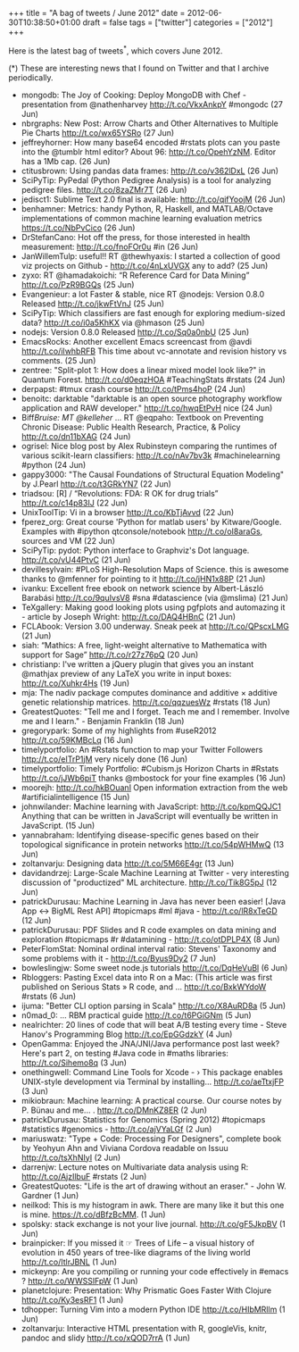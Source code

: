 +++
title = "A bag of tweets / June 2012"
date = 2012-06-30T10:38:50+01:00
draft = false
tags = ["twitter"]
categories = ["2012"]
+++

Here is the latest bag of tweets<sup>\*</sup>, which covers June 2012.

<!--more-->

(\*) These are interesting news that I found on Twitter and that I archive periodically.

- mongodb: The Joy of Cooking: Deploy MongoDB with Chef - presentation from @nathenharvey <http://t.co/VkxAnkpY> #mongodc (27 Jun)
- nbrgraphs: New Post: Arrow Charts and Other Alternatives to Multiple Pie Charts <http://t.co/wx65YSRo> (27 Jun)
- jeffreyhorner: How many base64 encoded #rstats plots can you paste into the @tumblr html editor? About 96: <http://t.co/OpehYzNM>. Editor has a 1Mb cap. (26 Jun)
- ctitusbrown: Using pandas data frames: <http://t.co/v362lDxL> (26 Jun)
- SciPyTip: PyPedal (Python Pedigree Analysis) is a tool for analyzing pedigree files. <http://t.co/8zaZMr7T> (26 Jun)
- jedisct1: Sublime Text 2.0 final is available: <http://t.co/qifYoojM> (26 Jun)
- benhamner: Metrics: handy Python, R, Haskell, and MATLAB/Octave implementations of common machine learning evaluation metrics <https://t.co/NbPvCico> (26 Jun)
- DrStefanCano: Hot off the press, for those interested in health measurement: <http://t.co/fnoFOr0u> #in (26 Jun)
- JanWillemTulp: useful!! RT @thewhyaxis: I started a collection of good viz projects on Github - <http://t.co/4nLxUVGX> any to add? (25 Jun)
- zyxo: RT @hamadakoichi: “R Reference Card for Data Mining” <http://t.co/PzR9BGQs> (25 Jun)
- Evangenieur: a lot Faster & stable, nice RT @nodejs: Version 0.8.0 Released
  <http://t.co/jkwFtVnJ> (25 Jun)
- SciPyTip: Which classifiers are fast enough for exploring medium-sized data? <http://t.co/i0a5KhKX> via @hmason (25 Jun)
- nodejs: Version 0.8.0 Released <http://t.co/Sq0a0nbU> (25 Jun)
- EmacsRocks: Another excellent Emacs screencast from @avdi <http://t.co/iIwhbRFB> This time about vc-annotate and revision history vs comments. (25 Jun)
- zentree: "Split-plot 1: How does a linear mixed model look like?" in Quantum Forest. <http://t.co/d0eqzHOA> #TeachingStats #rstats (24 Jun)
- derpapst: #tmux crash course <http://t.co/tPms4hoP> (24 Jun)
- benoitc: darktable "darktable is an open source photography workflow application and RAW developer." <http://t.co/hwqEtPvH> nice (24 Jun)
- Biff*Bruise: MT @kelleher* ... RT @eqpaho: Textbook on Preventing Chronic Disease: Public Health Research, Practice, & Policy <http://t.co/dn11bXAG> (24 Jun)
- ogrisel: Nice blog post by Alex Rubinsteyn comparing the runtimes of various scikit-learn classifiers: <http://t.co/nAv7bv3k> #machinelearning #python (24 Jun)
- gappy3000: "The Causal Foundations of Structural Equation Modeling" by J.Pearl <http://t.co/t3GRkYN7> (22 Jun)
- triadsou: [R] / “Revolutions: FDA: R OK for drug trials” <http://t.co/c14p83IJ> (22 Jun)
- UnixToolTip: Vi in a browser <http://t.co/KbTjAvvd> (22 Jun)
- fperez_org: Great course 'Python for matlab users' by Kitware/Google. Examples with #ipython qtconsole/notebook <http://t.co/oI8araGs>, sources and VM (22 Jun)
- SciPyTip: pydot: Python interface to Graphviz's Dot language. <http://t.co/vU44PtvC> (21 Jun)
- devillesylvain: #PLoS High-Resolution Maps of Science. this is awesome thanks to @mfenner for pointing to it <http://t.co/jHN1x88P> (21 Jun)
- ivanku: Excellent free ebook on network science by Albert-László Barabási <http://t.co/9quIvsV8> #sna #datascience (via @mslima) (21 Jun)
- TeXgallery: Making good looking plots using pgfplots and automazing it - article by Joseph Wright: <http://t.co/DAQ4HBnC> (21 Jun)
- FCLAbook: Version 3.00 underway. Sneak peek at <http://t.co/QPscxLMG> (21 Jun)
- siah: “Mathics: A free, light-weight alternative to Mathematica with support for Sage” <http://t.co/r27z76pQ> (20 Jun)
- christianp: I've written a jQuery plugin that gives you an instant @mathjax preview of any LaTeX you write in input boxes: <http://t.co/Xuhkr4Hs> (19 Jun)
- mja: The nadiv package computes dominance and additive × additive genetic relationship matrices. <http://t.co/qqzuesWz> #rstats (18 Jun)
- GreatestQuotes: "Tell me and I forget. Teach me and I remember. Involve me and I learn." - Benjamin Franklin (18 Jun)
- gregorypark: Some of my highlights from #useR2012 <http://t.co/59KMBcLq> (16 Jun)
- timelyportfolio: An #Rstats function to map your Twitter Followers <http://t.co/eITrP1jM> very nicely done (16 Jun)
- timelyportfolio: Timely Portfolio: #Cubism.js Horizon Charts in #Rstats <http://t.co/jJWb6piT> thanks @mbostock for your fine examples (16 Jun)
- moorejh: <http://t.co/hkBOuanI> Open information extraction from the web #artificialintelligence (15 Jun)
- johnwilander: Machine learning with JavaScript: <http://t.co/kpmQQJC1> Anything that can be written in JavaScript will eventually be written in JavaScript. (15 Jun)
- yannabraham: Identifying disease-specific genes based on their topological significance in protein networks <http://t.co/54pWHMwQ> (13 Jun)
- zoltanvarju: Designing data <http://t.co/5M66E4gr> (13 Jun)
- davidandrzej: Large-Scale Machine Learning at Twitter - very interesting discussion of "productized" ML architecture. <http://t.co/Tik8G5pJ> (12 Jun)
- patrickDurusau: Machine Learning in Java has never been easier! [Java App <-> BigML Rest API] #topicmaps #ml #java - <http://t.co/lR8xTeGD> (12 Jun)
- patrickDurusau: PDF Slides and R code examples on data mining and exploration #topicmaps #r #datamining - <http://t.co/otDPLP4X> (8 Jun)
- PeterFlomStat: Nominal ordinal interval ratio: Stevens' Taxonomy and some problems with it - <http://t.co/Byus9Dy2> (7 Jun)
- bowleslingjw: Some sweet node.js tutorials <http://t.co/DqHeVuBl> (6 Jun)
- Rbloggers: Pasting Excel data into R on a Mac:
  (This article was first published on Serious Stats » R code, and ... <http://t.co/BxkWYdoW> #rstats (6 Jun)
- ijuma: "Better CLI option parsing in Scala" <http://t.co/X8AuRD8a> (5 Jun)
- n0mad_0: ... RBM practical guide <http://t.co/t6PGiGNm> (5 Jun)
- nealrichter: 20 lines of code that will beat A/B testing every time - Steve Hanov's Programming Blog <http://t.co/EpGGdzkY> (4 Jun)
- OpenGamma: Enjoyed the JNA/JNI/Java performance post last week? Here's part 2, on testing #Java code in #maths libraries: <http://t.co/Sihemo8q> (3 Jun)
- onethingwell: Command Line Tools for Xcode - › This package enables UNIX-style development via Terminal by installing... <http://t.co/aeTtxjFP> (3 Jun)
- mikiobraun: Machine learning: A practical course. Our course notes by P. Bünau and me... . <http://t.co/DMnKZ8ER> (2 Jun)
- patrickDurusau: Statistics for Genomics (Spring 2012) #topicmaps #statistics #genomics - <http://t.co/ajVYaLGf> (2 Jun)
- mariuswatz: "Type + Code: Processing For Designers", complete book by Yeohyun Ahn and Viviana Cordova readable on Issuu <http://t.co/tsXhNIyI> (2 Jun)
- darrenjw: Lecture notes on Multivariate data analysis using R: <http://t.co/AjzIlbuF> #rstats (2 Jun)
- GreatestQuotes: "Life is the art of drawing without an eraser." - John W. Gardner (1 Jun)
- neilkod: This is my histogram in awk. There are many like it but this one is mine. <https://t.co/dBfzBcMM>. (1 Jun)
- spolsky: stack exchange is not your live journal. <http://t.co/gF5JkpBV> (1 Jun)
- brainpicker: If you missed it ☞ Trees of Life – a visual history of evolution in 450 years of tree-like diagrams of the living world <http://t.co/ItlrJBNL> (1 Jun)
- mickeynp: Are you compiling or running your code effectively in #emacs ? <http://t.co/WWSSlFpW> (1 Jun)
- planetclojure: Presentation: Why Prismatic Goes Faster With Clojure <http://t.co/Ky3esRF1> (1 Jun)
- tdhopper: Turning Vim into a modern Python IDE <http://t.co/HIbMRllm> (1 Jun)
- zoltanvarju: Interactive HTML presentation with R, googleVis, knitr, pandoc and slidy <http://t.co/xQOD7rrA> (1 Jun)
